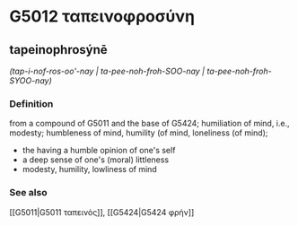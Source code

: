 # G5012 ταπεινοφροσύνη

## tapeinophrosýnē

_(tap-i-nof-ros-oo'-nay | ta-pee-noh-froh-SOO-nay | ta-pee-noh-froh-SYOO-nay)_

### Definition

from a compound of G5011 and the base of G5424; humiliation of mind, i.e., modesty; humbleness of mind, humility (of mind, loneliness (of mind); 

- the having a humble opinion of one's self
- a deep sense of one's (moral) littleness
- modesty, humility, lowliness of mind

### See also

[[G5011|G5011 ταπεινός]], [[G5424|G5424 φρήν]]
